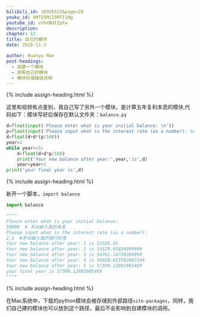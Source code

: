 ```yaml
---
bilibili_id: 16926522&page=26
youku_id: XMTU5MjI5MTI1Ng
youtube_id: oYheNUtZpFw
description: 
chapter: 12
title: 自己的模块
date: 2016-11-3

author: Huanyu Mao
post-headings:
  - 自建一个模块
  - 调用自己的模块
  - 模块存储路径说明
---
```







{% include assign-heading.html %}

这里和视频有点差别，我自己写了另外一个模块，是计算五年复利本息的模块,代码如下：模块写好后保存在默认文件夹：`balance.py`

```python
d=float(input('Please enter what is your initial balance: \n'))
p=float(input('Please input what is the interest rate (as a number): \n'))
d=float(d+d*(p/100))
year=1
while year<=5:
    d=float(d+d*p/100)
    print('Your new balance after year:',year,'is',d)
    year=year+1
print('your final year is',d)
```


{% include assign-heading.html %}

新开一个脚本，`import balance`

```python
import balance

""""
Please enter what is your initial balance:
50000  # 手动输入我的本金
Please input what is the interest rate (as a number):
2.3  #手动输入我的银行利息
Your new balance after year: 1 is 52326.45
Your new balance after year: 2 is 53529.95834999999
Your new balance after year: 3 is 54761.14739204999
Your new balance after year: 4 is 56020.653782067144
Your new balance after year: 5 is 57309.12881905469
your final year is 57309.12881905469
""""
```


{% include assign-heading.html %}

在Mac系统中，下载的python模块会被存储到外部路径`site-packages`，同样，我们自己建的模块也可以放到这个路径，最后不会影响到自建模块的调用。